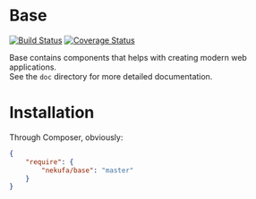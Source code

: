 # Base

[![Build Status](https://travis-ci.org/nekufa/base.png)](https://travis-ci.org/nekufa/base)
[![Coverage Status](https://coveralls.io/repos/nekufa/base/badge.png)](https://coveralls.io/r/nekufa/base)

Base contains components that helps with creating modern web applications.  
See the `doc` directory for more detailed documentation.

# Installation

Through Composer, obviously:

```json
{
    "require": {
        "nekufa/base": "master"
    }
}
```